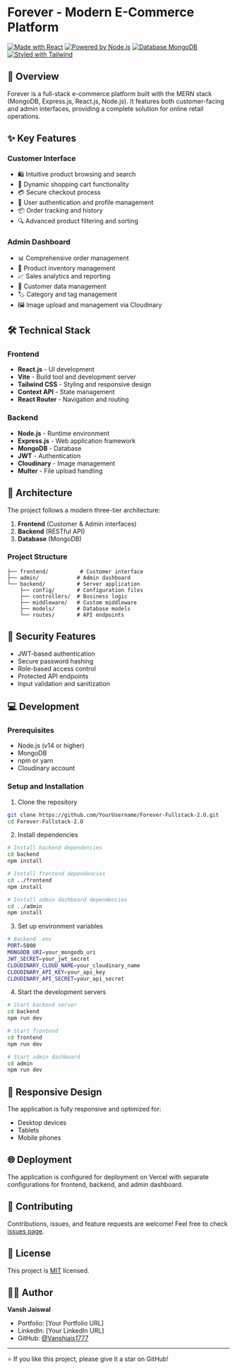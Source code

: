 # Forever - Modern E-Commerce Platform

[![Made with React](https://img.shields.io/badge/Made_with-React-61DAFB?logo=react&logoColor=white)](https://reactjs.org/)
[![Powered by Node.js](https://img.shields.io/badge/Powered_by-Node.js-43853D?logo=node.js&logoColor=white)](https://nodejs.org/)
[![Database MongoDB](https://img.shields.io/badge/Database-MongoDB-47A248?logo=mongodb&logoColor=white)](https://www.mongodb.com/)
[![Styled with Tailwind](https://img.shields.io/badge/Styled_with-Tailwind-38B2AC?logo=tailwind-css&logoColor=white)](https://tailwindcss.com/)

## 🌟 Overview

Forever is a full-stack e-commerce platform built with the MERN stack (MongoDB, Express.js, React.js, Node.js). It features both customer-facing and admin interfaces, providing a complete solution for online retail operations.

## ✨ Key Features

### Customer Interface
- 🛍️ Intuitive product browsing and search
- 🛒 Dynamic shopping cart functionality
- 💳 Secure checkout process
- 👤 User authentication and profile management
- 📦 Order tracking and history
- 🔍 Advanced product filtering and sorting

### Admin Dashboard
- 📊 Comprehensive order management
- 📝 Product inventory management
- 📈 Sales analytics and reporting
- 👥 Customer data management
- 🏷️ Category and tag management
- 🖼️ Image upload and management via Cloudinary

## 🛠️ Technical Stack

### Frontend
- **React.js** - UI development
- **Vite** - Build tool and development server
- **Tailwind CSS** - Styling and responsive design
- **Context API** - State management
- **React Router** - Navigation and routing

### Backend
- **Node.js** - Runtime environment
- **Express.js** - Web application framework
- **MongoDB** - Database
- **JWT** - Authentication
- **Cloudinary** - Image management
- **Multer** - File upload handling

## 🚀 Architecture

The project follows a modern three-tier architecture:
1. **Frontend** (Customer & Admin interfaces)
2. **Backend** (RESTful API)
3. **Database** (MongoDB)

### Project Structure
```
├── frontend/          # Customer interface
├── admin/            # Admin dashboard
└── backend/          # Server application
    ├── config/       # Configuration files
    ├── controllers/  # Business logic
    ├── middleware/   # Custom middleware
    ├── models/       # Database models
    └── routes/       # API endpoints
```

## 🔐 Security Features

- JWT-based authentication
- Secure password hashing
- Role-based access control
- Protected API endpoints
- Input validation and sanitization

## 💻 Development

### Prerequisites
- Node.js (v14 or higher)
- MongoDB
- npm or yarn
- Cloudinary account

### Setup and Installation

1. Clone the repository
```bash
git clone https://github.com/YourUsername/Forever-Fullstack-2.O.git
cd Forever-Fullstack-2.O
```

2. Install dependencies
```bash
# Install backend dependencies
cd backend
npm install

# Install frontend dependencies
cd ../frontend
npm install

# Install admin dashboard dependencies
cd ../admin
npm install
```

3. Set up environment variables
```bash
# Backend .env
PORT=5000
MONGODB_URI=your_mongodb_uri
JWT_SECRET=your_jwt_secret
CLOUDINARY_CLOUD_NAME=your_cloudinary_name
CLOUDINARY_API_KEY=your_api_key
CLOUDINARY_API_SECRET=your_api_secret
```

4. Start the development servers
```bash
# Start backend server
cd backend
npm run dev

# Start frontend
cd frontend
npm run dev

# Start admin dashboard
cd admin
npm run dev
```

## 📱 Responsive Design

The application is fully responsive and optimized for:
- Desktop devices
- Tablets
- Mobile phones

## 🌐 Deployment

The application is configured for deployment on Vercel with separate configurations for frontend, backend, and admin dashboard.

## 🤝 Contributing

Contributions, issues, and feature requests are welcome! Feel free to check [issues page](https://github.com/YourUsername/Forever-Fullstack-2.O/issues).

## 📄 License

This project is [MIT](LICENSE) licensed.

## 👨‍💻 Author

**Vansh Jaiswal**
- Portfolio: [Your Portfolio URL]
- LinkedIn: [Your LinkedIn URL]
- GitHub: [@Vanshjais1777](https://github.com/Vanshjais1777)

---

⭐️ If you like this project, please give it a star on GitHub!